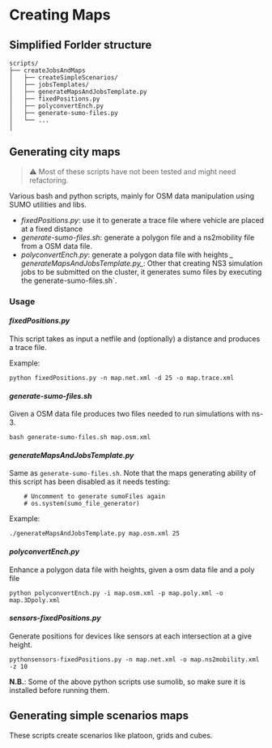 # Creating Maps

## Simplified Forlder structure

```plaintext
scripts/
├── createJobsAndMaps
│   ├── createSimpleScenarios/
│   ├── jobsTemplates/
│   ├── generateMapsAndJobsTemplate.py
│   ├── fixedPositions.py
│   ├── polyconvertEnch.py
│   ├── generate-sumo-files.py
│   └── ...
│
```

## Generating city maps 
> ⚠️  Most of these scripts have not been tested and might need refactoring.

Various bash and python scripts, mainly for OSM data manipulation using SUMO utilities and libs. 

* _fixedPositions.py_: use it to generate a trace file where vehicle are placed at a fixed distance
* _generate-sumo-files.sh_: generate a polygon file and a ns2mobility file from a OSM data file.
* _polyconvertEnch.py_: generate a polygon data file with heights
*_ generateMapsAndJobsTemplate.py_*: Other that creating NS3 simulation jobs to be submitted on the cluster, it generates sumo files by executing the generate-sumo-files.sh`. 

### Usage
#### _fixedPositions.py_
This script takes as input a netfile and (optionally) a distance and produces a trace file.

Example:

```
python fixedPositions.py -n map.net.xml -d 25 -o map.trace.xml
```

#### _generate-sumo-files.sh_
Given a OSM data file produces two files needed to run simulations with ns-3.

```
bash generate-sumo-files.sh map.osm.xml
```
####  _generateMapsAndJobsTemplate.py_
Same as `generate-sumo-files.sh`. Note that the maps generating ability of this script has been disabled as it needs testing:

```
    # Uncomment to generate sumoFiles again
    # os.system(sumo_file_generator)
```

Example:

```
./generateMapsAndJobsTemplate.py map.osm.xml 25
```

#### _polyconvertEnch.py_
Enhance a polygon data file with heights, given a osm data file and a poly file

```
python polyconvertEnch.py -i map.osm.xml -p map.poly.xml -o map.3Dpoly.xml
```

#### _sensors-fixedPositions.py_
Generate positions for devices like sensors at each intersection at a give height.

```
pythonsensors-fixedPositions.py -n map.net.xml -o map.ns2mobility.xml -z 10
```

__N.B.__:
Some of the above python scripts use sumolib, so make sure it is installed before running them.

## Generating simple scenarios maps
These scripts create scenarios like platoon, grids and cubes. 